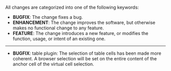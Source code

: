 All changes are categorized into one of the following keywords:

- **BUGFIX**: The change fixes a bug.
- **ENHANCEMENT**: The change improves the software, but otherwise makes no
                   functional change to any feature.
- **FEATURE**: The change introduces a new feature, or modifies the function,
               usage, or intent of an existing one.

----

- **BUGFIX**: table plugin: The selection of table cells has been made more
              coherent.  A browser selection will be set on the entire content
              of the anchor cell of the virtual cell selection.

